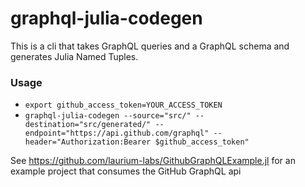 # graphql-julia-codegen

This is a cli that takes GraphQL queries and a GraphQL schema and generates Julia Named Tuples.

### Usage
- `export github_access_token=YOUR_ACCESS_TOKEN`
- `graphql-julia-codegen --source="src/" --destination="src/generated/" --endpoint="https://api.github.com/graphql" --header="Authorization:Bearer $github_access_token"`

See https://github.com/laurium-labs/GithubGraphQLExample.jl for an example project that consumes the GitHub GraphQL api
